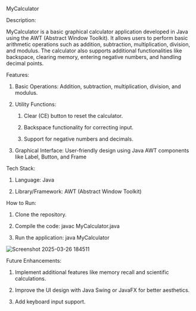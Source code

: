 MyCalculator


Description:

MyCalculator is a basic graphical calculator application developed in Java using the AWT (Abstract Window Toolkit). It allows users to perform basic arithmetic operations such as addition, subtraction, multiplication, division, and modulus. The calculator also supports additional functionalities like backspace, clearing memory, entering negative numbers, and handling decimal points.


Features:
1. Basic Operations: Addition, subtraction, multiplication, division, and modulus.

2. Utility Functions:
	1. Clear (CE) button to reset the calculator.

	2. Backspace functionality for correcting input.

	3. Support for negative numbers and decimals.

3. Graphical Interface: User-friendly design using Java AWT components like Label, Button, and Frame


Tech Stack:
1. Language: Java

2. Library/Framework: AWT (Abstract Window Toolkit)

How to Run:
1. Clone the repository.

2. Compile the code: javac MyCalculator.java

3. Run the application:  java MyCalculator

![Screenshot 2025-03-26 184511](https://github.com/user-attachments/assets/ed084d59-9d5a-4e53-affa-c1335fe8115a)

Future Enhancements:

1. Implement additional features like memory recall and scientific calculations.

2. Improve the UI design with Java Swing or JavaFX for better aesthetics.

3. Add keyboard input support.

